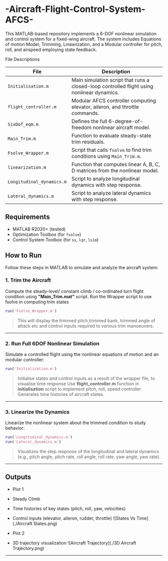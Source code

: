 # -Aircraft-Flight-Control-System-AFCS-
This MATLAB-based repository implements a 6-DOF nonlinear simulation and control system for a fixed-wing aircraft. The system includes  Equations of motion Model, Trimming, Linearization, and a Modular controller for pitch, roll, and airspeed employing state feedback.

File Descriptions

| File                   | Description |
|------------------------|-------------|
| `Initialisation.m`     | Main simulation script that runs a closed-loop controlled flight using nonlinear dynamics. |
| `flight_controller.m`  | Modular AFCS controller computing elevator, aileron, and throttle commands. |
| `SixDof_eqm.m`         | Defines the full 6-degree-of-freedom nonlinear aircraft model. |
| `Main_Trim.m`          | Function to evaluate steady-state trim residuals. |
| `Fsolve_Wrapper.m`     | Script that calls `fsolve` to find trim conditions using `Main_Trim.m`. |
| `linearization.m`      | Function that computes linear A, B, C, D matrices from the nonlinear model. |
| `Longitudinal_dynamics.m` | Script to analyze longitudinal dynamics with step response. |
| `Lateral_dynamics.m` | Script to analyze lateral dynamics with step response. |


##  Requirements
- MATLAB R2020+ (tested)
- Optimization Toolbox (for `fsolve`)
- Control System Toolbox (for `ss`, `lqr`, `lsim`)


##  How to Run

Follow these steps in MATLAB to simulate and analyze the aircraft system:

###  1. **Trim the Aircraft**

Compute the steady-level/ constant climb / co-ordinated turn flight condition using **"Main_Trim.mat"** script.
Run the Wrapper script to use fsolve in computing trim states
```matlab
run('Fsolve_Wrapper.m')
```
> This will display the trimmed pitch,trimmed bank, trimmed angle of attack etc and control inputs required to various trim manoeuvers.

---

### 2. **Run Full 6DOF Nonlinear Simulation**

Simulate a controlled flight using the nonlinear equations of motion and an modular controller:
```matlab
run('Initialisation.m')

```
>Initialise states and control inputs as a result of the wrapper file, to visualise time response
>Use **flight_controller.m** function in **initialisation** script to implement pitch, roll, speed controller
> Generates time histories of aircraft states.

---

###  3. **Linearize the Dynamics**

Linearize the nonlinear system about the trimmed condition to study behavior:
```matlab
run('Longitudinal_dynamics.m')
run('Lateral_dynamics.m')
```
> Visualizes the step response of the longitudinal and lateral dynamics (e.g., pitch angle, pitch rate, roll angle, roll rate, yaw angle, yaw rate).

---


##  Outputs
- Plot 1
- Steady Climb
- Time histories of key states (pitch, roll, yaw, velocities)
- Control inputs (elevator, aileron, rudder, throttle)
![States Vs Time](./Aircraft States.png)

- Plot 2
- 3D trajectory visualization
![Aircraft Trajectory](./3D Aircraft Trajectory.png)
---
